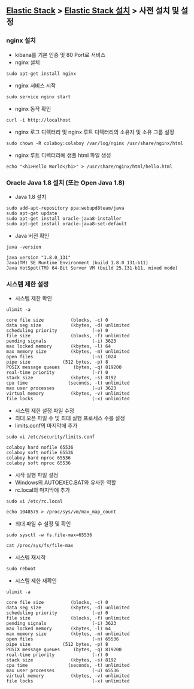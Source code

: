 ﻿## [Elastic Stack](https://github.com/colaboy2010hot/ElasticStack/blob/master/README.md) > [Elastic Stack 설치](https://github.com/colaboy2010hot/ElasticStack/blob/master/Install/README.md) > 사전 설치 및 설정

### nginx 설치

* kibana를 기본 인증 및 80 Port로 서비스
* nginx 설치
```
sudo apt-get install nginx
```
* nginx 서비스 시작
```
sudo service nginx start
```
* nginx 동작 확인
```
curl -i http://localhost
```
* nginx 로그 디렉터리 및 nginx 루트 디렉터리의 소유자 및 소유 그룹 설정
```
sudo chown -R colaboy:colaboy /var/log/nginx /usr/share/nginx/html
```
* nginx 루트 디렉터리에 샘플 html 파일 생성
```
echo "<h1>Hello World</h1>" > /usr/share/nginx/html/hello.html
```

### Oracle Java 1.8 설치 (또는 Open Java 1.8)

* Java 1.8 설치
```
sudo add-apt-repository ppa:webupd8team/java
sudo apt-get update
sudo apt-get install oracle-java8-installer
sudo apt-get install oracle-java8-set-default
```

* Java 버전 확인
```
java -version
```
```
java version "1.8.0_131"
Java(TM) SE Runtime Environment (build 1.8.0_131-b11)
Java HotSpot(TM) 64-Bit Server VM (build 25.131-b11, mixed mode)

```

### 시스템 제한 설정

* 시스템 제한 확인
```
ulimit -a
```
```
core file size          (blocks, -c) 0
data seg size           (kbytes, -d) unlimited
scheduling priority             (-e) 0
file size               (blocks, -f) unlimited
pending signals                 (-i) 3623
max locked memory       (kbytes, -l) 64
max memory size         (kbytes, -m) unlimited
open files                      (-n) 1024
pipe size            (512 bytes, -p) 8
POSIX message queues     (bytes, -q) 819200
real-time priority              (-r) 0
stack size              (kbytes, -s) 8192
cpu time               (seconds, -t) unlimited
max user processes              (-u) 3623
virtual memory          (kbytes, -v) unlimited
file locks                      (-x) unlimited

```

* 시스템 제한 설정 파일 수정
* 최대 오픈 파일 수 및 최대 실행 프로세스 수를 설정
* limits.conf의 마지막에 추가
```
sudo vi /etc/security/limits.conf
```
```
colaboy hard nofile 65536
colaboy soft nofile 65536
colaboy hard nproc 65536
colaboy soft nproc 65536
```

* 시작 실행 파일 설정
* Windows의 AUTOEXEC.BAT와 유사한 역할
* rc.local의 마지막에 추가
```
sudo vi /etc/rc.local
```
```
echo 1048575 > /proc/sys/vm/max_map_count
```

* 최대 파일 수 설정 및 확인
```
sudo sysctl -w fs.file-max=65536
```
```
cat /proc/sys/fs/file-max
```

* 시스템 재시작
```
sudo reboot
```

* 시스템 제한 재확인
```
ulimit -a
```
```
core file size          (blocks, -c) 0
data seg size           (kbytes, -d) unlimited
scheduling priority             (-e) 0
file size               (blocks, -f) unlimited
pending signals                 (-i) 3623
max locked memory       (kbytes, -l) 64
max memory size         (kbytes, -m) unlimited
open files                      (-n) 65536
pipe size            (512 bytes, -p) 8
POSIX message queues     (bytes, -q) 819200
real-time priority              (-r) 0
stack size              (kbytes, -s) 8192
cpu time               (seconds, -t) unlimited
max user processes              (-u) 65536
virtual memory          (kbytes, -v) unlimited
file locks                      (-x) unlimited

```